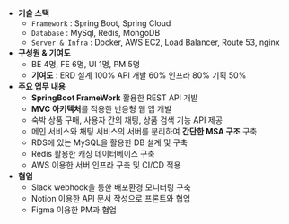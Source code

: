 - **기술 스택**
  - `Framework` : Spring Boot, Spring Cloud
  - `Database` : MySql, Redis, MongoDB
  - `Server & Infra` : Docker, AWS EC2, Load Balancer, Route 53, nginx
- **구성원 & 기여도**
  - BE 4명, FE 6명, UI 1명, PM 5명
  - **기여도** : ERD 설계 100% API 개발 60% 인프라 80% 기획 50%
- **주요 업무 내용**
  - **SpringBoot FrameWork** 활용한 REST API 개발
  - **MVC 아키텍처**를 적용한 반응형 웹 앱 개발 
  - 숙박 상품 구매, 사용자 간의 채팅, 상품 검색 기능 API 제공
  - 메인 서비스와 채팅 서비스의 서버를 분리하여 **간단한 MSA 구조** 구축
  - RDS에 있는 MySQL을 활용한 DB 설계 및 구축 
  - Redis 활용한 캐싱 데이터베이스 구축 
  - AWS 이용한 서버 인프라 구축 및 CI/CD 적용   
- **협업**
  - Slack webhook을 통한 배포환경 모니터링 구축
  - Notion 이용한 API 문서 작성으로 프론트와 협업
  - Figma 이용한 PM과 협업